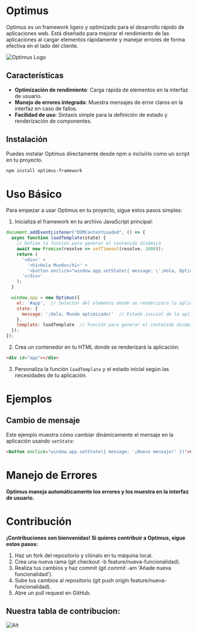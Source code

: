 # Optimus

Optimus es un framework ligero y optimizado para el desarrollo rápido de aplicaciones web. Está diseñado para mejorar el rendimiento de las aplicaciones al cargar elementos rápidamente y manejar errores de forma efectiva en el lado del cliente.

![Optimus Logo](https://example.com/optimus-logo.png)

## Características

- **Optimización de rendimiento**: Carga rápida de elementos en la interfaz de usuario.
- **Manejo de errores integrado**: Muestra mensajes de error claros en la interfaz en caso de fallos.
- **Facilidad de uso**: Sintaxis simple para la definición de estado y renderización de componentes.

## Instalación

Puedes instalar Optimus directamente desde npm o incluirlo como un script en tu proyecto.

```bash
npm install optimus-framework
```

# Uso Básico
Para empezar a usar Optimus en tu proyecto, sigue estos pasos simples:

1. Inicializa el framework en tu archivo JavaScript principal:
```js
document.addEventListener("DOMContentLoaded", () => {
  async function loadTemplate(state) {
    // Define la función para generar el contenido dinámico
    await new Promise(resolve => setTimeout(resolve, 1000));
    return (
      '<div>' +
        '<h1>Hola Mundo</h1>' +
        '<button onclick="window.app.setState({ message: \'¡Hola, Optimus!\' })">Cambiar mensaje</button>' +
      '</div>'
    );
  }

  window.app = new Optimus({
    el: '#app',  // Selector del elemento donde se renderizará la aplicación
    state: {
      message: '¡Hola, Mundo optimizado!'  // Estado inicial de la aplicación
    },
    template: loadTemplate  // Función para generar el contenido dinámico
  });
});
```

2. Crea un contenedor en tu HTML donde se renderizará la aplicación:
```html
<div id="app"></div>
```

3. Personaliza la función `loadTemplate` y el estado inicial según las necesidades de tu aplicación.

# Ejemplos

## Cambio de mensaje
Este ejemplo muestra cómo cambiar dinámicamente el mensaje en la aplicación usando `setState`:
```html
<button onclick="window.app.setState({ message: '¡Nuevo mensaje!' })">Cambiar mensaje</button>
```

# Manejo de Errores
**Optimus maneja automáticamente los errores y los muestra en la interfaz de usuario.**

# Contribución
**¡Contribuciones son bienvenidas! Si quieres contribuir a Optimus, sigue estos pasos:**

1. Haz un fork del repositorio y clónalo en tu máquina local.
2. Crea una nueva rama (git checkout -b feature/nueva-funcionalidad).
3. Realiza tus cambios y haz commit (git commit -am 'Añade nueva funcionalidad').
4. Sube tus cambios al repositorio (git push origin feature/nueva-funcionalidad).
5. Abre un pull request en GitHub.

## Nuestra tabla de contribucion:
![Alt](https://repobeats.axiom.co/api/embed/0a2b986977a12c59db1e422646f9599605bcd3c8.svg "Repobeats analytics image")